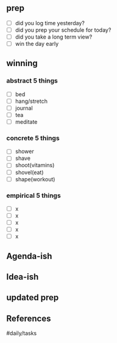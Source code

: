 ## prep
- [ ] did you log time yesterday?
- [ ] did you prep your schedule for today?
- [ ] did you take a long term view?
- [ ] win the day early

## winning
### abstract 5 things
- [ ] bed
- [ ] hang/stretch
- [ ] journal
- [ ] tea
- [ ] meditate

### concrete 5 things
- [ ] shower
- [ ] shave
- [ ] shoot(vitamins)
- [ ] shovel(eat)
- [ ] shape(workout)

### empirical 5 things
- [ ] x
- [ ] x
- [ ] x
- [ ] x
- [ ] x

## Agenda-ish

## Idea-ish


updated prep
---
## References

#daily/tasks
